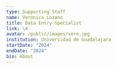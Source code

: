```yaml
---
type: Supporting Staff
name: Verónica Lozano
title: Data Entry Specialist
link: \#
avatar: /public/images/vero.jpg
institution: Universidad de Guadalajara
startDate: "2024"
endDate: "2024"
bio: About
---
```

